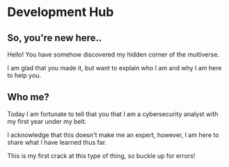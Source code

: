# Development Hub
## So, you're new here..
Hello! You have somehow discovered my hidden corner of the multiverse. 

I am glad that you made it, but want to explain who I am and why I am here to help you. 

## Who me? 

Today I am fortunate to tell that you that I am a cybersecurity analyst with my first year under my belt. 

I acknowledge that this doesn't make me an expert, however, I am here to share what I have learned thus far. 

This is my first crack at this type of thing, so buckle up for errors!
